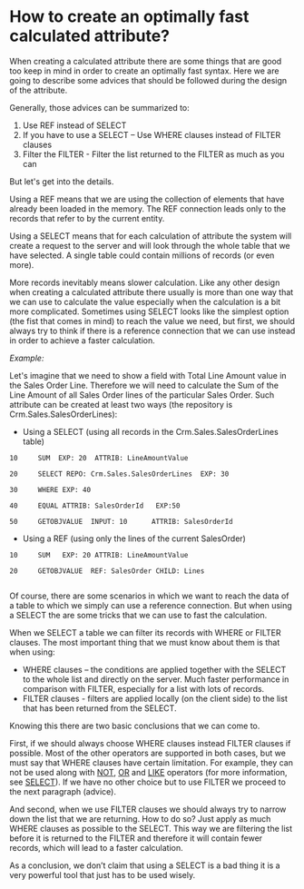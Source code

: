 # How to create an optimally fast calculated attribute?

When creating a calculated attribute there are some things that are good too keep in mind in order to create an optimally fast syntax. Here we are going to describe some advices that should be followed during the design of the attribute.

Generally, those advices can be summarized to:

1.  Use REF instead of SELECT
2.  If you have to use a SELECT – Use WHERE clauses instead of FILTER clauses
3.  Filter the FILTER - Filter the list returned to the FILTER as much as you can



But let's get into the details. 

Using a REF means that we are using the collection of elements that have  already been loaded in the memory. The REF connection leads only to the  records that refer to by the current entity.

Using a  SELECT means that for each calculation of attribute the system will  create a request to the server and will look through the whole table  that we have selected. A single table could contain millions of records  (or even more). 

More records inevitably means slower calculation. Like any other design when creating a calculated attribute there usually is more than one way that we can use to calculate the  value especially when the calculation is a bit more complicated.  Sometimes using SELECT looks like the simplest option (the fist that  comes in mind) to reach the value we need, but first, we should always  try to think if there is a reference connection that we can use instead  in order to achieve a faster calculation.



*Example:*

Let's imagine that we need to show a field with Total Line Amount value in  the Sales Order Line. Therefore we will need to calculate the Sum of the Line Amount of all Sales Order lines of the particular Sales Order.  Such attribute can be created at least two ways (the repository is  Crm.Sales.SalesOrderLines):

- Using a SELECT (using all records in the Crm.Sales.SalesOrderLines table)

```
10     SUM  EXP: 20  ATTRIB: LineAmountValue                            

20     SELECT REPO: Crm.Sales.SalesOrderLines  EXP: 30             

30     WHERE EXP: 40                                      

40     EQUAL ATTRIB: SalesOrderId   EXP:50                

50     GETOBJVALUE  INPUT: 10      ATTRIB: SalesOrderId          
```



- Using a REF (using only the lines of the current SalesOrder)

```
10     SUM   EXP: 20 ATTRIB: LineAmountValue                    

20     GETOBJVALUE  REF: SalesOrder CHILD: Lines           


```

Of course, there are some scenarios in which we want to reach the data of a table to which we simply can use a reference connection. But when using a SELECT the are some tricks that we can use to fast the calculation. 

When we SELECT a table we can filter its records with WHERE or FILTER clauses. The most important thing that we must know about them is that when using:

- WHERE clauses – the conditions are applied together with the SELECT to the  whole list and directly on the server. Much faster performance in  comparison with FILTER, especially for a list with lots of records.
-  FILTER clauses - filters are applied locally (on the client side) to the list that has been returned from the SELECT. 



Knowing this there are two basic conclusions that we can come to.

First, if we should always choose WHERE clauses instead FILTER clauses if  possible. Most of the other operators are supported in both cases, but  we must say that WHERE clauses have certain limitation. For example,  they can not be used along with [NOT](https://enterpriseone.atlassian.net/wiki/spaces/techdoc/pages/40147462/NOT), [OR](https://enterpriseone.atlassian.net/wiki/spaces/techdoc/pages/40144947/OR) and [LIKE](https://enterpriseone.atlassian.net/wiki/spaces/techdoc/pages/40147159/LIKE) operators (for more information, see [SELECT](https://docs.erp.net/tech/select-40148268.html)). If we have no other choice but to use FILTER we proceed to the next paragraph (advice).

And second, when we use FILTER clauses we should always try to narrow down  the list that we are returning. How to do so? Just apply as much WHERE  clauses as possible to the SELECT. This way we are filtering the list  before it is returned to the FILTER and therefore it will contain fewer  records, which will lead to a faster calculation.



As a conclusion, we don’t claim that using a SELECT is a bad thing it is a very powerful tool that just has to be used wisely.
